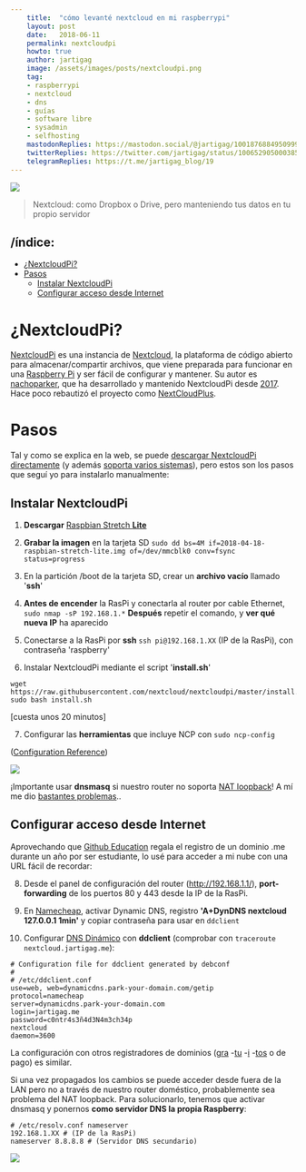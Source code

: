 ```yaml
---
    title:  "cómo levanté nextcloud en mi raspberrypi"
    layout: post
    date:   2018-06-11
    permalink: nextcloudpi
    howto: true
    author: jartigag
    image: /assets/images/posts/nextcloudpi.png
    tag:
    - raspberrypi
    - nextcloud
    - dns
    - guías
    - software libre
    - sysadmin
    - selfhosting
    mastodonReplies: https://mastodon.social/@jartigag/100187688495099957
    twitterReplies: https://twitter.com/jartigag/status/1006529050003853319
    telegramReplies: https://t.me/jartigag_blog/19
---
```


![]({{site.baseurl}}/assets/images/posts/nextcloudpi.png)  
> Nextcloud: como Dropbox o Drive, pero manteniendo tus datos en tu propio servidor

## /índice:

- [¿NextcloudPi?](#nextcloudpi)
- [Pasos](#pasos)
  - [Instalar NextcloudPi](#instalar-nextcloudpi)
  - [Configurar acceso desde Internet](#configurar-acceso-desde-internet)

# ¿NextcloudPi?

[NextcloudPi](https://ownyourbits.com/nextcloudpi/) es una instancia de [Nextcloud](https://nextcloud.com/), la plataforma de código abierto para
almacenar/compartir archivos, que viene preparada para funcionar en una [Raspberry Pi](https://www.raspberrypi.org/) y ser fácil de configurar y
mantener. Su autor es [nachoparker](https://github.com/nachoparker), que ha desarrollado y mantenido NextcloudPi desde
[2017](https://ownyourbits.com/2017/02/13/nextcloud-ready-raspberry-pi-image/). Hace poco rebautizó el proyecto como
[NextCloudPlus](https://ownyourbits.com/2018/04/21/nextcloudpi-renamed-to-nextcloudplus-gets-a-new-website-improved-ncp-web-docker-languages-and-more/).

# Pasos

Tal y como se explica en la web, se puede [descargar NextcloudPi directamente](https://ownyourbits.com/downloads/) (y además [soporta varios
sistemas](https://ownyourbits.com/nextcloudpi/#supported_systems)), pero estos son los pasos que seguí yo para instalarlo manualmente:

## Instalar NextcloudPi

1. **Descargar** [Raspbian Stretch **Lite**](https://www.raspberrypi.org/downloads/raspbian/)

2. **Grabar la imagen** en la tarjeta SD  `sudo dd bs=4M if=2018-04-18-raspbian-stretch-lite.img of=/dev/mmcblk0 conv=fsync status=progress`

3. En la partición /boot de la tarjeta SD, crear un **archivo vacío** llamado '**ssh**'

4. **Antes de encender** la RasPi y conectarla al router por cable Ethernet,  `sudo nmap -sP 192.168.1.*`  **Después** repetir el comando, y **ver
qué nueva IP** ha aparecido

5. Conectarse a la RasPi por **ssh** `ssh pi@192.168.1.XX` (IP de la RasPi), con contraseña 'raspberry'

6. Instalar NextcloudPi mediante el script '**install.sh**'
```
wget https://raw.githubusercontent.com/nextcloud/nextcloudpi/master/install.sh
sudo bash install.sh
```
[cuesta unos 20 minutos]

7. Configurar las **herramientas** que incluye NCP con `sudo ncp-config`

([Configuration Reference](https://github.com/nextcloud/nextcloudpi/wiki/Configuration-Reference))

![]({{site.baseurl}}/assets/images/posts/ncp-config.png)

¡Importante usar **dnsmasq** si nuestro router no soporta [NAT
 loopback](https://ownyourbits.com/2017/03/09/dnsmasq-as-dns-cache-server-for-nextcloudpi-and-raspbian/)!
 A mí me dio [bastantes problemas](https://twitter.com/jartigag/status/1006150496355278848)..

## Configurar acceso desde Internet

Aprovechando que [Github Education](https://education.github.com/pack/) regala el registro de un dominio .me durante un año por ser estudiante, lo
usé para acceder a mi nube con una URL fácil de recordar:

8. Desde el panel de configuración del router (http://192.168.1.1/), **port-forwarding** de los puertos 80 y 443 desde la IP de la RasPi.

9. En [Namecheap](https://www.namecheap.com/), activar Dynamic DNS, registro **'A+DynDNS nextcloud 127.0.0.1 1min'** y copiar contraseña para usar en
`ddclient`

10. Configurar [DNS Dinámico](https://www.namecheap.com/support/knowledgebase/article.aspx/583/11/how-do-i-configure-ddclient) con **ddclient**
(comprobar con `traceroute nextcloud.jartigag.me`):

```
# Configuration file for ddclient generated by debconf
#
# /etc/ddclient.conf
use=web, web=dynamicdns.park-your-domain.com/getip
protocol=namecheap
server=dynamicdns.park-your-domain.com
login=jartigag.me
password=c0ntr4s3ñ4d3N4m3ch34p
nextcloud
daemon=3600
```

La configuración con otros registradores de dominios
([gra](https://ownyourbits.com/2017/03/05/dynamic-dns-for-raspbian-with-no-ip-org-installer/)
-[tu](https://ownyourbits.com/2017/09/05/nextcloudpi-gets-freedns-better-automount-notifications-samba-and-web-improvements/)
-[i](https://ownyourbits.com/2017/09/29/nextcloudpi-updated-to-nc-12-0-3-brings-wizard-duckdns-and-more/)
-[tos](https://ownyourbits.com/2017/11/12/nextcloudpi-gets-new-look-and-feel-redis-spdns-support-berryboot-support-debian-installer-and-more/)
 o de pago) es similar.

Si una vez propagados los cambios se puede acceder desde fuera de la LAN pero no a través de nuestro router doméstico, probablemente sea problema del
NAT loopback. Para solucionarlo, tenemos que activar dnsmasq y ponernos **como servidor DNS la propia Raspberry**:
```
# /etc/resolv.conf nameserver
192.168.1.XX # (IP de la RasPi)
nameserver 8.8.8.8 # (Servidor DNS secundario)
```

![]({{site.baseurl}}/assets/images/posts/nextcloud-jartigag.png)
